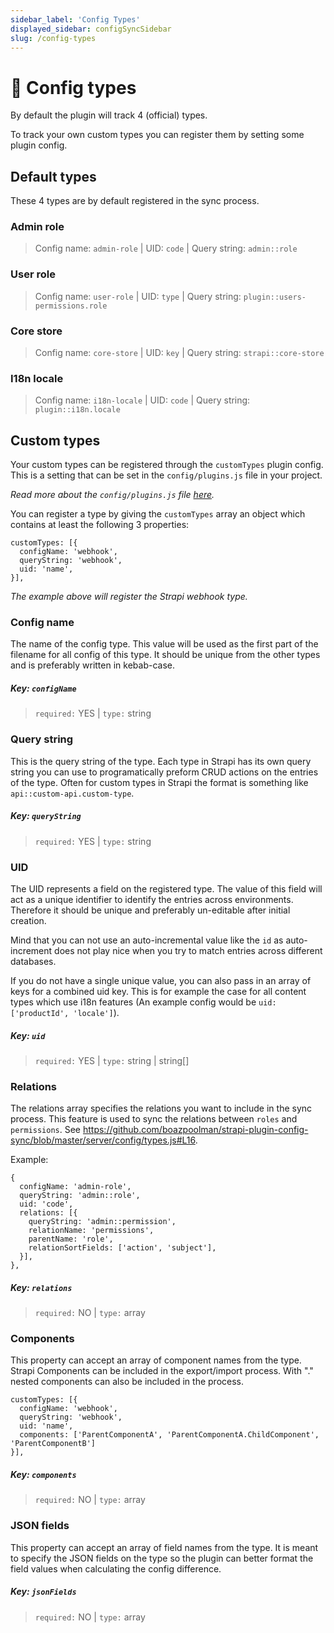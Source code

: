 ```yaml
---
sidebar_label: 'Config Types'
displayed_sidebar: configSyncSidebar
slug: /config-types
---
```


# 🚀 Config types

By default the plugin will track 4 (official) types. 

To track your own custom types you can register them by setting some plugin config.

## Default types

These 4 types are by default registered in the sync process. 

### Admin role

> Config name: `admin-role` | UID: `code` | Query string: `admin::role`

### User role

> Config name: `user-role` | UID: `type` | Query string: `plugin::users-permissions.role`

### Core store

> Config name: `core-store` | UID: `key` | Query string: `strapi::core-store`

### I18n locale

> Config name: `i18n-locale` | UID: `code` | Query string: `plugin::i18n.locale`

## Custom types

Your custom types can be registered through the `customTypes` plugin config. This is a setting that can be set in the `config/plugins.js` file in your project.

_Read more about the `config/plugins.js` file [here](/config-sync/configuration)._

You can register a type by giving the `customTypes` array an object which contains at least the following 3 properties:

```
customTypes: [{
  configName: 'webhook',
  queryString: 'webhook',
  uid: 'name',
}],
```

_The example above will register the Strapi webhook type._

### Config name

The name of the config type. This value will be used as the first part of the filename for all config of this type. It should be unique from the other types and is preferably written in kebab-case.

##### Key: `configName`

> `required:` YES | `type:` string

### Query string

This is the query string of the type. Each type in Strapi has its own query string you can use to programatically preform CRUD actions on the entries of the type. Often for custom types in Strapi the format is something like `api::custom-api.custom-type`.

##### Key: `queryString`

> `required:` YES | `type:` string

### UID

The UID represents a field on the registered type. The value of this field will act as a unique identifier to identify the entries across environments. Therefore it should be unique and preferably un-editable after initial creation.

Mind that you can not use an auto-incremental value like the `id` as auto-increment does not play nice when you try to match entries across different databases.

If you do not have a single unique value, you can also pass in an array of keys for a combined uid key. This is for example the case for all content types which use i18n features (An example config would be `uid: ['productId', 'locale']`).

##### Key: `uid`

> `required:` YES | `type:` string | string[]

### Relations

The relations array specifies the relations you want to include in the sync process.
This feature is used to sync the relations between `roles` and `permissions`. See https://github.com/boazpoolman/strapi-plugin-config-sync/blob/master/server/config/types.js#L16.

Example:
```
{
  configName: 'admin-role',
  queryString: 'admin::role',
  uid: 'code',
  relations: [{
    queryString: 'admin::permission',
    relationName: 'permissions',
    parentName: 'role',
    relationSortFields: ['action', 'subject'],
  }],
},
```

##### Key: `relations`

> `required:` NO | `type:` array

### Components

This property can accept an array of component names from the type. Strapi Components can be included in the export/import process. With "." nested components can also be included in the process.
```
customTypes: [{
  configName: 'webhook',
  queryString: 'webhook',
  uid: 'name',
  components: ['ParentComponentA', 'ParentComponentA.ChildComponent', 'ParentComponentB']
}],
```

##### Key: `components`

> `required:` NO | `type:` array

### JSON fields

This property can accept an array of field names from the type. It is meant to specify the JSON fields on the type so the plugin can better format the field values when calculating the config difference.

##### Key: `jsonFields`

> `required:` NO | `type:` array
